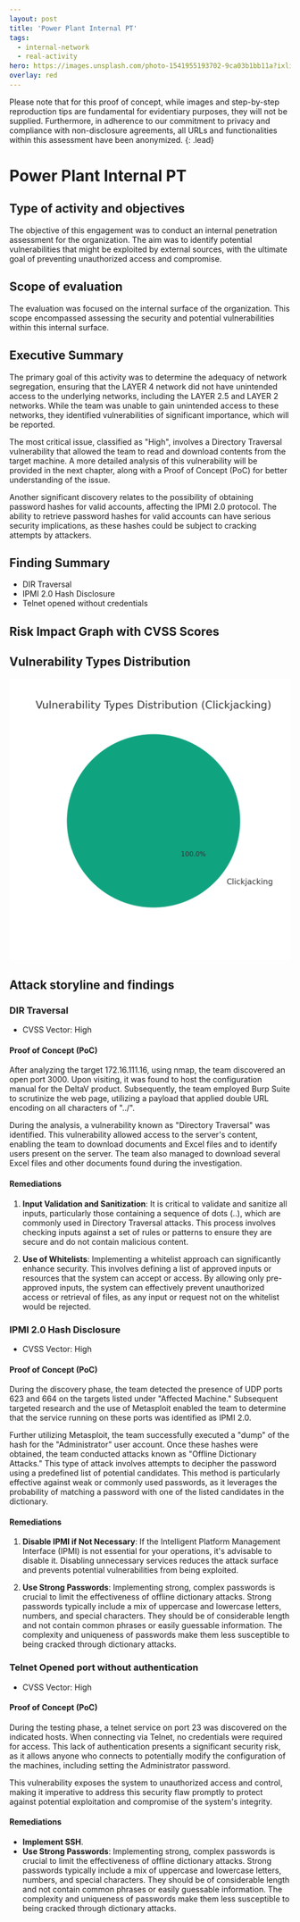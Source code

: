 ```yaml
---
layout: post
title: 'Power Plant Internal PT'
tags:
  - internal-network
  - real-activity
hero: https://images.unsplash.com/photo-1541955193702-9ca03b1bb11a?ixlib=rb-4.0.3&ixid=M3wxMjA3fDB8MHxwaG90by1wYWdlfHx8fGVufDB8fHx8fA%3D%3D&auto=format&fit=crop&w=1470&q=80
overlay: red
---
```

Please note that for this proof of concept, while images and step-by-step reproduction tips are fundamental for evidentiary purposes, they will not be supplied. Furthermore, in adherence to our commitment to privacy and compliance with non-disclosure agreements, all URLs and functionalities within this assessment have been anonymized. {: .lead}
 <!--break-->

# Power Plant Internal PT

## Type of activity and objectives
The objective of this engagement was to conduct an internal penetration assessment for the organization. The aim was to identify potential vulnerabilities that might be exploited by external sources, with the ultimate goal of preventing unauthorized access and compromise.
## Scope of evaluation
The evaluation was focused on the internal surface of the organization. This scope encompassed assessing the security and potential vulnerabilities within this internal surface.
## Executive Summary

The primary goal of this activity was to determine the adequacy of network segregation, ensuring that the LAYER 4 network did not have unintended access to the underlying networks, including the LAYER 2.5 and LAYER 2 networks. While the team was unable to gain unintended access to these networks, they identified vulnerabilities of significant importance, which will be reported.

The most critical issue, classified as "High", involves a Directory Traversal vulnerability that allowed the team to read and download contents from the target machine. A more detailed analysis of this vulnerability will be provided in the next chapter, along with a Proof of Concept (PoC) for better understanding of the issue.

Another significant discovery relates to the possibility of obtaining password hashes for valid accounts, affecting the IPMI 2.0 protocol. The ability to retrieve password hashes for valid accounts can have serious security implications, as these hashes could be subject to cracking attempts by attackers.
## Finding Summary
- DIR Traversal
- IPMI 2.0 Hash Disclosure
- Telnet opened without credentials
## Risk Impact Graph with CVSS Scores


## Vulnerability Types Distribution

![](https://raw.githubusercontent.com/blitz0p3rations/blitz0p3rations.github.io/master/uploads/id4.png)

## Attack storyline and findings
### DIR Traversal
- CVSS Vector: High
#### Proof of Concept (PoC) 
After analyzing the target 172.16.111.16, using nmap, the team discovered an open port 3000. Upon visiting, it was found to host the configuration manual for the DeltaV product. Subsequently, the team employed Burp Suite to scrutinize the web page, utilizing a payload that applied double URL encoding on all characters of "../".

During the analysis, a vulnerability known as "Directory Traversal" was identified. This vulnerability allowed access to the server's content, enabling the team to download documents and Excel files and to identify users present on the server. The team also managed to download several Excel files and other documents found during the investigation.
#### Remediations
1. **Input Validation and Sanitization**: It is critical to validate and sanitize all inputs, particularly those containing a sequence of dots (..), which are commonly used in Directory Traversal attacks. This process involves checking inputs against a set of rules or patterns to ensure they are secure and do not contain malicious content.
    
2. **Use of Whitelists**: Implementing a whitelist approach can significantly enhance security. This involves defining a list of approved inputs or resources that the system can accept or access. By allowing only pre-approved inputs, the system can effectively prevent unauthorized access or retrieval of files, as any input or request not on the whitelist would be rejected.
### IPMI 2.0 Hash Disclosure
- CVSS Vector: High
#### Proof of Concept (PoC) 

During the discovery phase, the team detected the presence of UDP ports 623 and 664 on the targets listed under "Affected Machine." Subsequent targeted research and the use of Metasploit enabled the team to determine that the service running on these ports was identified as IPMI 2.0.

Further utilizing Metasploit, the team successfully executed a "dump" of the hash for the "Administrator" user account. Once these hashes were obtained, the team conducted attacks known as "Offline Dictionary Attacks." This type of attack involves attempts to decipher the password using a predefined list of potential candidates. This method is particularly effective against weak or commonly used passwords, as it leverages the probability of matching a password with one of the listed candidates in the dictionary.
#### Remediations

1. **Disable IPMI if Not Necessary**: If the Intelligent Platform Management Interface (IPMI) is not essential for your operations, it's advisable to disable it. Disabling unnecessary services reduces the attack surface and prevents potential vulnerabilities from being exploited.
    
2. **Use Strong Passwords**: Implementing strong, complex passwords is crucial to limit the effectiveness of offline dictionary attacks. Strong passwords typically include a mix of uppercase and lowercase letters, numbers, and special characters. They should be of considerable length and not contain common phrases or easily guessable information. The complexity and uniqueness of passwords make them less susceptible to being cracked through dictionary attacks.

### Telnet Opened port without authentication
- CVSS Vector: High
#### Proof of Concept (PoC) 

During the testing phase, a telnet service on port 23 was discovered on the indicated hosts. When connecting via Telnet, no credentials were required for access. This lack of authentication presents a significant security risk, as it allows anyone who connects to potentially modify the configuration of the machines, including setting the Administrator password.

This vulnerability exposes the system to unauthorized access and control, making it imperative to address this security flaw promptly to protect against potential exploitation and compromise of the system's integrity.
#### Remediations
- **Implement SSH**.
- **Use Strong Passwords**: Implementing strong, complex passwords is crucial to limit the effectiveness of offline dictionary attacks. Strong passwords typically include a mix of uppercase and lowercase letters, numbers, and special characters. They should be of considerable length and not contain common phrases or easily guessable information. The complexity and uniqueness of passwords make them less susceptible to being cracked through dictionary attacks.
